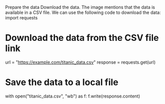 Prepare the data
Download the data. The image mentions that the data is available in a CSV file. We can use the following code to download the data:
import requests

# Download the data from the CSV file link
url = "https://example.com/titanic_data.csv"
response = requests.get(url)

# Save the data to a local file
with open("titanic_data.csv", "wb") as f:
    f.write(response.content)

